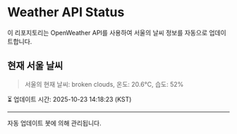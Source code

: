 
# Weather API Status

이 리포지토리는 OpenWeather API를 사용하여 서울의 날씨 정보를 자동으로 업데이트합니다.

## 현재 서울 날씨
> 서울의 현재 날씨: broken clouds, 온도: 20.6°C, 습도: 52%

⏳ 업데이트 시간: 2025-10-23 14:18:23 (KST)

---
자동 업데이트 봇에 의해 관리됩니다.

